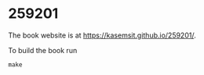 # 259201

The book website is at https://kasemsit.github.io/259201/.

To build the book run 
```console
make 
```

